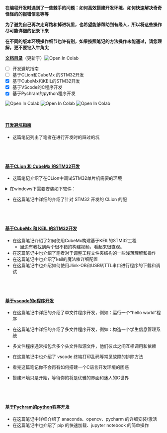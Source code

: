 **在编程开发时遇到了一些棘手的问题：如何高效搭建开发环境、如何快速解决奇奇怪怪的的报错信息等等**

**为了避免自己再次走弯路和掉进坑里，也希望能够帮助到有缘人，所以将这些操作尽可能详细的记录下来**

**在不同的版本环境操作细节也许有别，如果按照笔记的方法操作未能通过，请您理解，更不要钻入牛角尖**

**[文档目录](#jump1)**（更新于）![Open In Colab](https://img.shields.io/badge/更新-2023-05-27+-green.svg)
- [ ] 开发避坑指南
- [ ] 基于CLion和CubeMx 的STM32开发
- [X] 基于CubeMx和KEIL的STM32开发
- [x] 基于VScode的C程序开发
- [x] 基于Pychram的python程序开发
 
 ![Open In Colab](https://img.shields.io/badge/version-1.1-green)
![Open In Colab](https://img.shields.io/badge/version-1.8+-green.svg)
 ![Open In Colab](https://colab.research.google.com/assets/colab-badge.svg)



&emsp;

#### <a id="jump1"> [开发避坑指南](https://note.youdao.com/s/Ia47aSut)</a>
- 这篇笔记列出了笔者在进行开发时的踩过的坑

&emsp;
---
#### [基于CLion 和 CubeMx 的STM32开发](https://note.youdao.com/s/OiOrOPUA)
- 这篇笔记介绍了在CLion中调试STM32单片机需要的环境
 <details><summary>在windows下需要安装如下软件：</summary>
 <p>
 STM32CubeMX   (用来自动化配置和生成代码)
  
 Clion    (笔记中给出了一些破解方法[仅供交流学习，切勿用作商业途径])
  
 MinGW    (用来给CLion中的工具链配置环境)
  
 OpenOCD     (用来下载仿真)
  
 arm-none-eabi-gcc    （用来提供交叉编译）
  
 Java jre    (用来给STM32CubeMX提供Java环境)
 </p>
 </details>

- 在这篇笔记中详细的介绍了针对 STM32 开发的 CLion 的配

&emsp;
---
#### [基于CubeMx 和 KEIL 的STM32开发](https://note.youdao.com/s/OiOrOPUA)
- 在这篇笔记介绍了如何使用CubeMx构建基于KEIL的STM32工程
  - 里边有我找到两个很不错的构建视频，看起来很直观。 
- 在这篇笔记中也介绍了笔者对于调整工程文件夹结构的一些浅薄理解和操作
- 在这篇笔记中也介绍了keil的魔法棒详细配置
- 在这篇笔记中也介绍如何使用Jlink-OB和USB转TTL串口进行程序的下载和调试

&emsp;
---
#### [基于vscode的c程序开发](https://note.youdao.com/s/CisHoFe)
- 在这篇笔记中详细的介绍了单文件程序开发，例如：运行一个“hello world”程序

- 在这篇笔记中详细的介绍了多文件程序开发，例如：构造一个学生信息管理系统
- 多文件程序通常指包含多个头文件和源文件，他们彼此之间互相调用和依赖
- 在这篇笔记中也介绍了 vscode 终端打印乱码等常见故障的排除方法
- 看完这篇笔记你不会再有如何搭建一个C语言开发环境的困惑
- 搭建环境只是开始，等待你的将是优雅的界面和迷人的C世界 

&emsp;
---
#### [基于Pychram的python程序开发](https://note.youdao.com/s/QRXR7oEg)
- 在这篇笔记中详细介绍了 anaconda、opencv、pycharm 的详细安装\激活
- 在这篇笔记中也介绍了 pip 的快速加载、jupyter notebook 的简单操作




